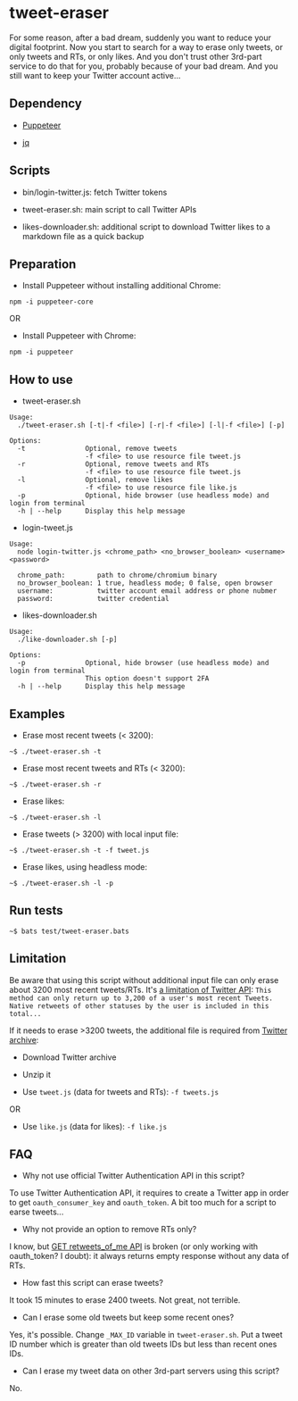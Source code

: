 tweet-eraser
============

For some reason, after a bad dream, suddenly you want to reduce your digital footprint. Now you start to search for a way to erase only tweets, or only tweets and RTs, or only likes. And you don't trust other 3rd-part service to do that for you, probably because of your bad dream. And you still want to keep your Twitter account active...

## Dependency

- [Puppeteer](https://github.com/GoogleChrome/puppeteer)

- [jq](https://stedolan.github.io/jq/download/)

## Scripts

- bin/login-twitter.js: fetch Twitter tokens

- tweet-eraser.sh: main script to call Twitter APIs

- likes-downloader.sh: additional script to download Twitter likes to a markdown file as a quick backup

## Preparation

- Install Puppeteer without installing additional Chrome:

```
npm -i puppeteer-core
```

OR

- Install Puppeteer with Chrome:

```
npm -i puppeteer
```

## How to use

- tweet-eraser.sh

```
Usage:
  ./tweet-eraser.sh [-t|-f <file>] [-r|-f <file>] [-l|-f <file>] [-p]

Options:
  -t               Optional, remove tweets
                   -f <file> to use resource file tweet.js
  -r               Optional, remove tweets and RTs
                   -f <file> to use resource file tweet.js
  -l               Optional, remove likes
                   -f <file> to use resource file like.js
  -p               Optional, hide browser (use headless mode) and login from terminal
  -h | --help      Display this help message
```

- login-tweet.js

```
Usage:
  node login-twitter.js <chrome_path> <no_browser_boolean> <username> <password>

  chrome_path:        path to chrome/chromium binary
  no_browser_boolean: 1 true, headless mode; 0 false, open browser
  username:           twitter account email address or phone nubmer
  password:           twitter credential
```

- likes-downloader.sh

```
Usage:
  ./like-downloader.sh [-p]

Options:
  -p               Optional, hide browser (use headless mode) and login from terminal
                   This option doesn't support 2FA
  -h | --help      Display this help message
```

## Examples

- Erase most recent tweets (< 3200):

```
~$ ./tweet-eraser.sh -t
```

- Erase most recent tweets and RTs (< 3200):

```
~$ ./tweet-eraser.sh -r
```

- Erase likes:

```
~$ ./tweet-eraser.sh -l
```

- Erase tweets (> 3200) with local input file:

```
~$ ./tweet-eraser.sh -t -f tweet.js
```

- Erase likes, using headless mode:

```
~$ ./tweet-eraser.sh -l -p
```

## Run tests

```
~$ bats test/tweet-eraser.bats
```

## Limitation

Be aware that using this script without additional input file can only erase about 3200 most recent tweets/RTs. It's [a limitation of Twitter API](https://developer.twitter.com/en/docs/tweets/timelines/api-reference/get-statuses-user_timeline.html): `This method can only return up to 3,200 of a user's most recent Tweets. Native retweets of other statuses by the user is included in this total...`

If it needs to erase >3200 tweets, the additional file is required from [Twitter archive](https://help.twitter.com/en/managing-your-account/how-to-download-your-twitter-archive):

- Download Twitter archive

- Unzip it

- Use `tweet.js` (data for tweets and RTs): `-f tweets.js`

OR

- Use `like.js` (data for likes): `-f like.js`

## FAQ

- Why not use official Twitter Authentication API in this script?

To use Twitter Authentication API, it requires to create a Twitter app in order to get `oauth_consumer_key` and `oauth_token`. A bit too much for a script to earse tweets...

- Why not provide an option to remove RTs only?

I know, but [GET retweets_of_me API](https://developer.twitter.com/en/docs/tweets/post-and-engage/api-reference/get-statuses-retweets_of_me#) is broken (or only working with oauth_token? I doubt): it always returns empty response without any data of RTs.

- How fast this script can erase tweets?

It took 15 minutes to erase 2400 tweets. Not great, not terrible.

- Can I erase some old tweets but keep some recent ones?

Yes, it's possible. Change `_MAX_ID` variable in `tweet-eraser.sh`. Put a tweet ID number which is greater than old tweets IDs but less than recent ones IDs.

- Can I erase my tweet data on other 3rd-part servers using this script?

No.
